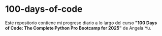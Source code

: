 # 100-days-of-code
Este repositorio contiene mi progreso diario a lo largo del curso **"100 Days of Code: The Complete Python Pro Bootcamp for 2025"** de Angela Yu.
